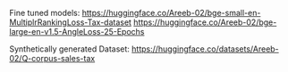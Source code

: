 Fine tuned models:
https://huggingface.co/Areeb-02/bge-small-en-MultiplrRankingLoss-Tax-dataset
https://huggingface.co/Areeb-02/bge-large-en-v1.5-AngleLoss-25-Epochs

Synthetically generated Dataset:
https://huggingface.co/datasets/Areeb-02/Q-corpus-sales-tax

